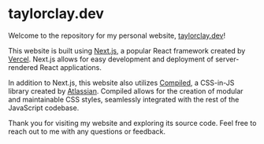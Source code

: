 # taylorclay.dev

Welcome to the repository for my personal website, [taylorclay.dev](https://www.taylorclay.dev/)!

This website is built using [Next.js](https://nextjs.org/), a popular React framework created by [Vercel](https://vercel.com/). Next.js allows for easy development and deployment of server-rendered React applications.

In addition to Next.js, this website also utilizes [Compiled](https://compiledcssinjs.com/), a CSS-in-JS library created by [Atlassian](https://www.atlassian.com/). Compiled allows for the creation of modular and maintainable CSS styles, seamlessly integrated with the rest of the JavaScript codebase.

Thank you for visiting my website and exploring its source code. Feel free to reach out to me with any questions or feedback.